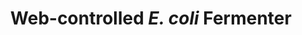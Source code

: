 ---
layout: post
category: projects
title: Web-controlled _E. coli_ Fermenter
setting: Stanford BIOE 123, Winter 2018
team: <a href="https://www.linkedin.com/in/michaelbecich">Michael Becich</a>, <a href="https://agchempa.github.io/">Augustine Chemparathy</a>
mentors: <a href="https://profiles.stanford.edu/ross-venook">Dr. Ross Venook</a>, <a href="https://profiles.stanford.edu/kwabena-boahen">Dr. Kwabena Boahen</a>
excerpt: |
  We designed and built a fermenter that could be remotely controlled and monitored. Adjustable settings included heat, stirring velocity, and air flow rate; data measurements included optical density and temperature. The user could manually control the system or provide set points for automatic operation.
  <br><br>
  The physical fermenter was built out of machined plastic and common electrical components (a detailed list is provided on the project repository). We used an Arduino Micro microcontroller to control the fermenter. A Wemos D1 mini WiFi microcontroller connected to the Arduino Micro was linked to Stanford's network to locally host a webservice accessible at bamfermenter.stanford.edu. (Unfortunately, we cannot leave our microcontrollers and circuits powered 24/7, so the website is not available anymore.)
thumbnail: /images/projects_projects_bioe123.jpg
github: https://github.com/bentyeh/bioe123_BAMFermenter
video: https://www.instagram.com/p/BgXUqNODFUF/
---